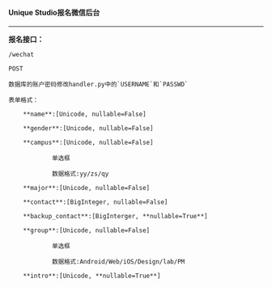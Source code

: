#### Unique Studio报名微信后台

----------------------------------------------------------------------

**报名接口：**

	/wechat

	POST

	数据库的账户密码修改handler.py中的`USERNAME`和`PASSWD`

	表单格式：

		**name**:[Unicode, nullable=False]

		**gender**:[Unicode, nullable=False]

		**campus**:[Unicode, nullable=False]

				单选框

				数据格式:yy/zs/qy

		**major**:[Unicode, nullable=False]

		**contact**:[BigInteger, nullable=False]

		**backup_contact**:[BigInterger, **nullable=True**]

		**group**:[Unicode, nullable=False]

				单选框

				数据格式:Android/Web/iOS/Design/lab/PM

		**intro**:[Unicode, **nullable=True**]
